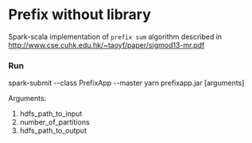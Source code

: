 # Prefix without library
Spark-scala implementation of `prefix sum` algorithm described in http://www.cse.cuhk.edu.hk/~taoyf/paper/sigmod13-mr.pdf

### Run
spark-submit --class PrefixApp --master yarn prefixapp.jar [arguments]

Arguments:
1. hdfs_path_to_input
2. number_of_partitions
3. hdfs_path_to_output
